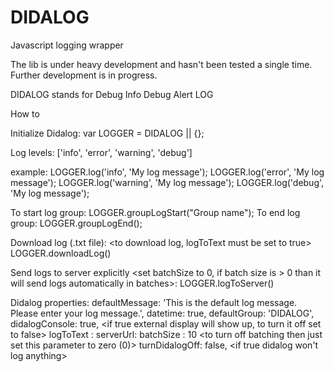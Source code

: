 # DIDALOG
Javascript logging wrapper

The lib is under heavy development and hasn't been tested a single time.
Further development is in progress.

DIDALOG stands for Debug Info Debug Alert LOG

How to

Initialize Didalog: var LOGGER = DIDALOG || {}; 

Log levels: 
['info', 'error', 'warning', 'debug']

example: 
LOGGER.log('info', 'My log message');
LOGGER.log('error', 'My log message');
LOGGER.log('warning', 'My log message');
LOGGER.log('debug', 'My log message');

To start log group: 
LOGGER.groupLogStart("Group name");
To end log group:
LOGGER.groupLogEnd();

Download log (.txt file): <to download log, logToText must be set to true> 
LOGGER.downloadLog() 

Send logs to server explicitly <set batchSize to 0, if batch size is > 0 than it will send logs automatically in batches>:
LOGGER.logToServer() 



Didalog properties:
defaultMessage: 'This is the default log message. Please enter your log message.',
datetime: true,
defaultGroup: 'DIDALOG',
didalogConsole: true, <if true external display will show up, to turn it off set to false>
logToText : <if true you can send data to server>
serverUrl: <path to the server script>
batchSize : 10 <to turn off batching then just set this parameter to zero (0)>
turnDidalogOff: false,   <if true didalog won't log anything>



